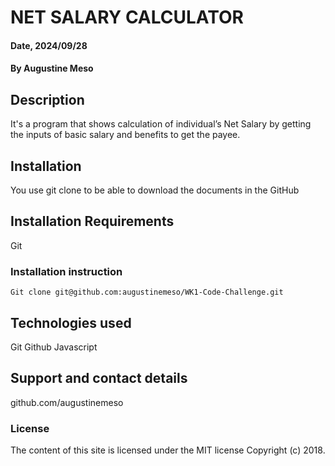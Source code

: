 # NET SALARY CALCULATOR

#### Date, 2024/09/28

#### By Augustine Meso

## Description
It's a program that shows calculation of individual’s Net Salary by getting the inputs of basic salary and benefits to get the payee.
## Installation
You use git clone to be able to download the documents in the GitHub

## Installation Requirements
Git

### Installation instruction
```
Git clone git@github.com:augustinemeso/WK1-Code-Challenge.git

```

## Technologies used
Git
Github
Javascript

## Support and contact details
github.com/augustinemeso

### License
The content of this site is licensed under the MIT license
Copyright (c) 2018.
